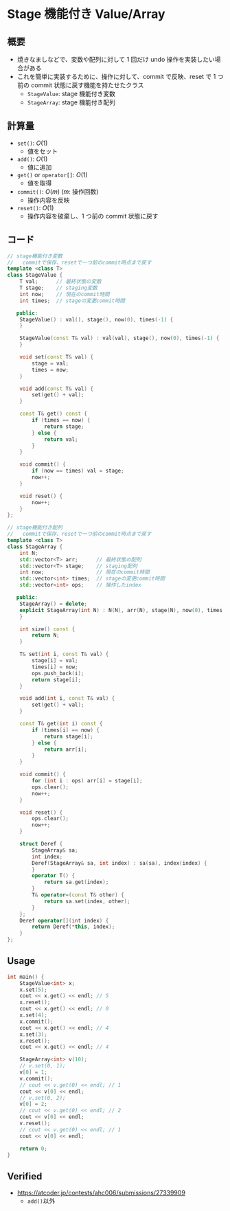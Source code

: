 # Stage 機能付き Value/Array

## 概要

- 焼きなましなどで、変数や配列に対して 1 回だけ undo 操作を実装したい場合がある
- これを簡単に実装するために、操作に対して、commit で反映、reset で 1 つ前の commit 状態に戻す機能を持たせたクラス
  - `StageValue`: stage 機能付き変数
  - `StageArray`: stage 機能付き配列

## 計算量

- `set()`: $O(1)$
  - 値をセット
- `add()`: $O(1)$
  - 値に追加
- `get()` or `operator[]`: $O(1)$
  - 値を取得
- `commit()`: $O(m)$ ($m$: 操作回数)
  - 操作内容を反映
- `reset()`: $O(1)$
  - 操作内容を破棄し、1 つ前の commit 状態に戻す

## コード

```cpp
// stage機能付き変数
//   commitで保存、resetで一つ前のcommit時点まで戻す
template <class T>
class StageValue {
    T val;      // 最終状態の変数
    T stage;    // staging変数
    int now;    // 現在のcommit時間
    int times;  // stageの変更commit時間

   public:
    StageValue() : val(), stage(), now(0), times(-1) {
    }

    StageValue(const T& val) : val(val), stage(), now(0), times(-1) {
    }

    void set(const T& val) {
        stage = val;
        times = now;
    }

    void add(const T& val) {
        set(get() + val);
    }

    const T& get() const {
        if (times == now) {
            return stage;
        } else {
            return val;
        }
    }

    void commit() {
        if (now == times) val = stage;
        now++;
    }

    void reset() {
        now++;
    }
};

// stage機能付き配列
//   commitで保存、resetで一つ前のcommit時点まで戻す
template <class T>
class StageArray {
    int N;
    std::vector<T> arr;      // 最終状態の配列
    std::vector<T> stage;    // staging配列
    int now;                 // 現在のcommit時間
    std::vector<int> times;  // stageの変更commit時間
    std::vector<int> ops;    // 操作したindex

   public:
    StageArray() = delete;
    explicit StageArray(int N) : N(N), arr(N), stage(N), now(0), times(N, -1) {
    }

    int size() const {
        return N;
    }

    T& set(int i, const T& val) {
        stage[i] = val;
        times[i] = now;
        ops.push_back(i);
        return stage[i];
    }

    void add(int i, const T& val) {
        set(get() + val);
    }

    const T& get(int i) const {
        if (times[i] == now) {
            return stage[i];
        } else {
            return arr[i];
        }
    }

    void commit() {
        for (int i : ops) arr[i] = stage[i];
        ops.clear();
        now++;
    }

    void reset() {
        ops.clear();
        now++;
    }

    struct Deref {
        StageArray& sa;
        int index;
        Deref(StageArray& sa, int index) : sa(sa), index(index) {
        }
        operator T() {
            return sa.get(index);
        }
        T& operator=(const T& other) {
            return sa.set(index, other);
        }
    };
    Deref operator[](int index) {
        return Deref(*this, index);
    }
};
```

## Usage

```cpp
int main() {
    StageValue<int> x;
    x.set(5);
    cout << x.get() << endl; // 5
    x.reset();
    cout << x.get() << endl; // 0
    x.set(4);
    x.commit();
    cout << x.get() << endl; // 4
    x.set(3);
    x.reset();
    cout << x.get() << endl; // 4

    StageArray<int> v(10);
    // v.set(0, 1);
    v[0] = 1;
    v.commit();
    // cout << v.get(0) << endl; // 1
    cout << v[0] << endl;
    // v.set(0, 2);
    v[0] = 2;
    // cout << v.get(0) << endl; // 2
    cout << v[0] << endl;
    v.reset();
    // cout << v.get(0) << endl; // 1
    cout << v[0] << endl;

    return 0;
}
```

## Verified

- https://atcoder.jp/contests/ahc006/submissions/27339909
  - `add()`以外
